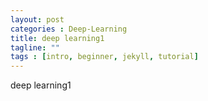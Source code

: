 ```yaml
---
layout: post
categories : Deep-Learning
title: deep learning1
tagline: ""
tags : [intro, beginner, jekyll, tutorial]
---
```



deep learning1
